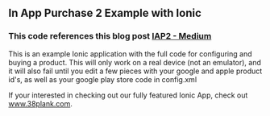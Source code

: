 ## In App Purchase 2 Example with Ionic

### This code references this blog post [IAP2 - Medium](https://medium.com/@andrew.thielcole/in-app-purchases-with-ionic-3-af13b21f49f2)


This is an example Ionic application with the full code for configuring and buying a product.
  This will only work on a real device (not an emulator), and it will also fail until you edit a few pieces with
  your google and apple product id's, as well as your google play store code in config.xml</p>

If your interested in checking out our fully featured Ionic App, check out www.38plank.com.
